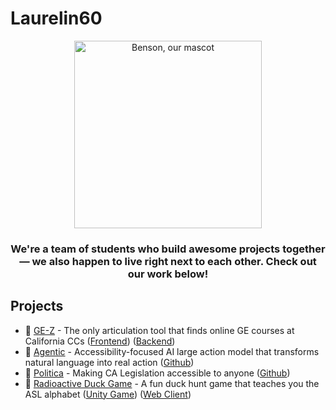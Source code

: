 # Laurelin60

<p align="center">
  <img width=300 src="https://github.com/laurelin60/.github/assets/100006999/cdbfadc9-bfd0-4202-b8fc-00f61cd726f1" alt="Benson, our mascot"
</p>
  
<h3 align="center">We're a team of students who build awesome projects together — we also happen to live right next to each other. Check out our work below!</h3>

## Projects  

- 🥇 [GE-Z](https://ge-z.vercel.app/) - The only articulation tool that finds online GE courses at California CCs ([Frontend](https://github.com/laurelin60/GE-Z-Frontend)) ([Backend](https://github.com/laurelin60/GE-Z-Backend))  
- 🥇 [Agentic](https://devpost.com/software/agentic) - Accessibility-focused AI large action model that transforms natural language into real action ([Github](https://github.com/laurelin60/Agentic))
- 🏅 [Politica](https://politica-three.vercel.app) - Making CA Legislation accessible to anyone ([Github](https://github.com/laurelin60/politica))  
- 🦆 [Radioactive Duck Game](https://github.com/laurelin60/radioactive-duck-game) - A fun duck hunt game that teaches you the ASL alphabet ([Unity Game](https://github.com/laurelin60/radioactive-duck-game)) ([Web Client](https://github.com/laurelin60/radioactive-duck-game-client))

